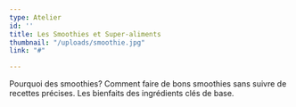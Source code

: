 ```yaml
---
type: Atelier
id: ''
title: Les Smoothies et Super-aliments
thumbnail: "/uploads/smoothie.jpg"
link: "#"

---
```

Pourquoi des smoothies? Comment faire de bons smoothies sans suivre de recettes précises. Les bienfaits des ingrédients clés de base.